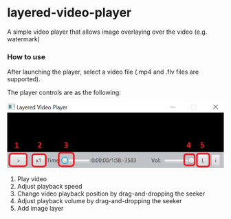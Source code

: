 # layered-video-player

A simple video player that allows image overlaying over the video (e.g. watermark)

### How to use
After launching the player, select a video file (.mp4 and .flv files are supported).

The player controls are as the following:

![how to use](https://github.com/ioannismarkou/layered-video-player/blob/master/how-to-use.png?raw=true)

1. Play video
2. Adjust playback speed
3. Change video playback position by drag-and-dropping the seeker
4. Adjust playback volume by drag-and-dropping the seeker
5. Add image layer

